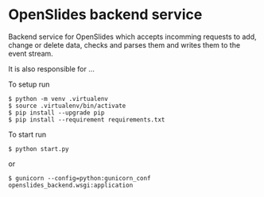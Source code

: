 # OpenSlides backend service

Backend service for OpenSlides which accepts incomming requests to add, change
or delete data, checks and parses them and writes them to the event stream.

It is also responsible for ...

To setup run

    $ python -m venv .virtualenv
    $ source .virtualenv/bin/activate
    $ pip install --upgrade pip
    $ pip install --requirement requirements.txt

To start run

    $ python start.py

or

    $ gunicorn --config=python:gunicorn_conf openslides_backend.wsgi:application
